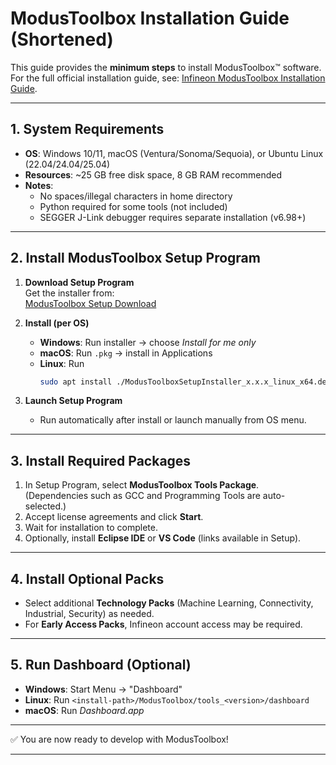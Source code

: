 # ModusToolbox Installation Guide (Shortened)

This guide provides the **minimum steps** to install ModusToolbox™ software.  
For the full official installation guide, see: [Infineon ModusToolbox Installation Guide](https://www.infineon.com/ModusToolboxInstallguide).

---

## 1. System Requirements
- **OS**: Windows 10/11, macOS (Ventura/Sonoma/Sequoia), or Ubuntu Linux (22.04/24.04/25.04)  
- **Resources**: ~25 GB free disk space, 8 GB RAM recommended  
- **Notes**:  
  - No spaces/illegal characters in home directory  
  - Python required for some tools (not included)  
  - SEGGER J-Link debugger requires separate installation (v6.98+)

---

## 2. Install ModusToolbox Setup Program

1. **Download Setup Program**  
   Get the installer from:  
   [ModusToolbox Setup Download](https://softwaretools.infineon.com/tools/com.ifx.tb.tool.modustoolboxsetup)

2. **Install (per OS)**  
   - **Windows**: Run installer → choose *Install for me only*  
   - **macOS**: Run `.pkg` → install in Applications  
   - **Linux**: Run  
     ```bash
     sudo apt install ./ModusToolboxSetupInstaller_x.x.x_linux_x64.deb
     ```

3. **Launch Setup Program**  
   - Run automatically after install or launch manually from OS menu.

---

## 3. Install Required Packages

1. In Setup Program, select **ModusToolbox Tools Package**.  
   (Dependencies such as GCC and Programming Tools are auto-selected.)  
2. Accept license agreements and click **Start**.  
3. Wait for installation to complete.  
4. Optionally, install **Eclipse IDE** or **VS Code** (links available in Setup).  

---

## 4. Install Optional Packs
- Select additional **Technology Packs** (Machine Learning, Connectivity, Industrial, Security) as needed.  
- For **Early Access Packs**, Infineon account access may be required.

---

## 5. Run Dashboard (Optional)
- **Windows**: Start Menu → "Dashboard"  
- **Linux**: Run `<install-path>/ModusToolbox/tools_<version>/dashboard`  
- **macOS**: Run *Dashboard.app*

---

✅ You are now ready to develop with ModusToolbox!  

---
